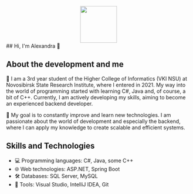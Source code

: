 <div id="header" align="center">
  <img src="https://media.giphy.com/media/3oKIPnAiaMCws8nOsE/giphy.gif" width="100"/>
</div>
## Hi, I'm Alexandra 👋

## About the development and me

🚀 I am a 3rd year student of the Higher College of Informatics (VKI NSU) at Novosibirsk State Research Institute, where I entered in 2021. My way into the world of programming started with learning C#, Java and, of course, a bit of C++. Currently, I am actively developing my skills, aiming to become an experienced backend developer.

🌱 My goal is to constantly improve and learn new technologies. I am passionate about the world of development and especially the backend, where I can apply my knowledge to create scalable and efficient systems.

## Skills and Technologies

- 💻 Programming languages: C#, Java, some C++
- 🌐 Web technologies: ASP.NET, Spring Boot
- 🛠 Databases: SQL Server, MySQL
- 🔧 Tools: Visual Studio, IntelliJ IDEA, Git


